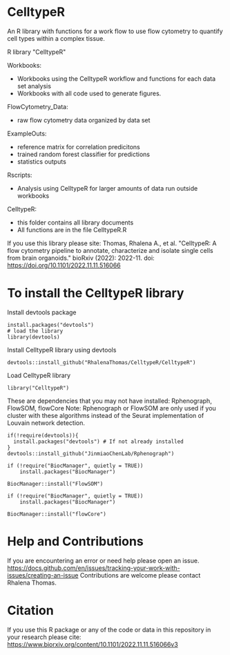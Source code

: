 # CelltypeR

An R library with functions for a work flow to use flow cytometry to quantify cell types within a complex tissue.

R library "CelltypeR"

Workbooks:
- Workbooks using the CelltypeR workflow and functions for each data set analysis
- Workbooks with all code used to generate figures.

FlowCytometry_Data: 
- raw flow cytometry data organized by data set

ExampleOuts:
- reference matrix for correlation predicitons
- trained random forest classifier for predictions
- statistics outputs

Rscripts: 
- Analysis using CelltypeR for larger amounts of data run outside workbooks

CelltypeR: 
- this folder contains all library documents
- All functions are in the file CelltypeR.R

If you use this library please site: 
Thomas, Rhalena A., et al. "CelltypeR: A flow cytometry pipeline to annotate, characterize and isolate single cells from brain organoids." bioRxiv (2022): 2022-11.
doi: https://doi.org/10.1101/2022.11.11.516066


# To install the CelltypeR library

Install devtools package

```
install.packages("devtools")
# load the library
library(devtools)
```

Install CelltypeR library using devtools

```
devtools::install_github("RhalenaThomas/CelltypeR/CelltypeR")
```
Load CelltypeR library

```
library("CelltypeR")
```

These are dependencies that you may not have installed: Rphenograph, FlowSOM, flowCore 
Note: Rphenograph or FlowSOM are only used if you cluster with these algorithms instead of the Seurat implementation of Louvain network detection.  
```
if(!require(devtools)){
  install.packages("devtools") # If not already installed
}
devtools::install_github("JinmiaoChenLab/Rphenograph")

if (!require("BiocManager", quietly = TRUE))
    install.packages("BiocManager")

BiocManager::install("FlowSOM")

if (!require("BiocManager", quietly = TRUE))
    install.packages("BiocManager")

BiocManager::install("flowCore")

```

# Help and Contributions

If you are encountering an error or need help please open an issue. https://docs.github.com/en/issues/tracking-your-work-with-issues/creating-an-issue
Contributions are welcome please contact Rhalena Thomas. 

# Citation

If you use this R package or any of the code or data in this repository in your research please cite:
https://www.biorxiv.org/content/10.1101/2022.11.11.516066v3


